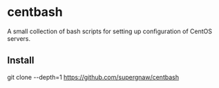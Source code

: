 # centbash
A small collection of bash scripts for setting up configuration of CentOS servers.

## Install
git clone --depth=1 https://github.com/supergnaw/centbash

